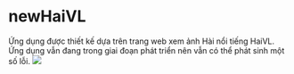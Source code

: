 # newHaiVL
Ứng dụng được thiết kế dựa trên trang web xem ảnh Hài nổi tiếng HaiVL.
Ứng dụng vẫn đang trong giai đoạn phát triển nên vẫn có thể phát sinh một số lỗi.
<img src="http://i.imgur.com/1TMSo3o.png">
